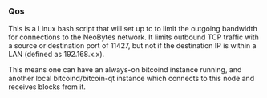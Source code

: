 ### Qos ###

This is a Linux bash script that will set up tc to limit the outgoing bandwidth for connections to the NeoBytes network. It limits outbound TCP traffic with a source or destination port of 11427, but not if the destination IP is within a LAN (defined as 192.168.x.x).

This means one can have an always-on bitcoind instance running, and another local bitcoind/bitcoin-qt instance which connects to this node and receives blocks from it.
